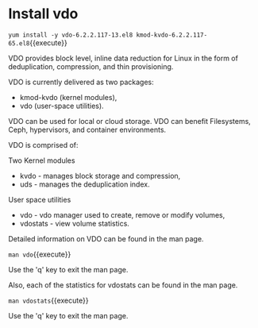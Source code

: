 # Install vdo

`yum install -y vdo-6.2.2.117-13.el8 kmod-kvdo-6.2.2.117-65.el8`{{execute}}

VDO provides block level, inline data reduction for Linux in the form of deduplication,
compression, and thin provisioning.  

VDO is currently delivered as two packages: 
* kmod-kvdo (kernel modules),
* vdo (user-space utilities).  

VDO can be used for local or cloud storage.  VDO can benefit Filesystems,
Ceph, hypervisors, and container environments.  

VDO is comprised of:

Two Kernel modules
* kvdo     - manages block storage and compression,
* uds      - manages the deduplication index.  
    
User space utilities
* vdo      - vdo manager used to create, remove or modify volumes,
* vdostats - view volume statistics.

Detailed information on VDO can be found in the man page.

`man vdo`{{execute}}

Use the 'q' key to exit the man page.

Also, each of the statistics for vdostats can be found in the man page.

`man vdostats`{{execute}}

Use the 'q' key to exit the man page.

